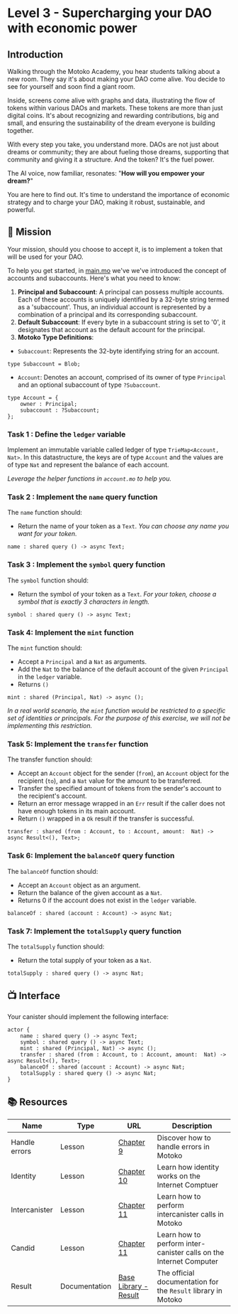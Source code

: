 # Level 3 - Supercharging your DAO with economic power
## Introduction

Walking through the Motoko Academy, you hear students talking about a new room. They say it's about making your DAO come alive. You decide to see for yourself and soon find a giant room. 

Inside, screens come alive with graphs and data, illustrating the flow of tokens within various DAOs and markets. These tokens are more than just digital coins. It's about recognizing and rewarding contributions, big and small, and ensuring the sustainability of the dream everyone is building together. 

With every step you take, you understand more. DAOs are not just about dreams or community; they are about fueling those dreams, supporting that community and giving it a structure. And the token? It's the fuel power.

The AI voice, now familiar, resonates: "**How will you empower your dream?**"

You are here to find out. It's time to understand the importance of economic strategy and to charge your DAO, making it robust, sustainable, and powerful.
## 🎯 Mission
Your mission, should you choose to accept it, is to implement a token that will be used for your DAO. <br/>

To help you get started, in [main.mo](../../src/main.mo) we've we've introduced the concept of accounts and subaccounts. Here's what you need to know:

1. **Principal and Subaccount**: A principal can possess multiple accounts. Each of these accounts is uniquely identified by a 32-byte string termed as a 'subaccount'. Thus, an individual account is represented by a combination of a principal and its corresponding subaccount.
2. **Default Subaccount**: If every byte in a subaccount string is set to '0', it designates that account as the default account for the principal.
3. **Motoko Type Definitions**:
- `Subaccount`: Represents the 32-byte identifying string for an account.
```motoko
type Subaccount = Blob;
``````
- `Account`: Denotes an account, comprised of its owner of type `Principal` and an optional subaccount of type `?Subaccount`.
```motoko
type Account = {
    owner : Principal;
    subaccount : ?Subaccount;
};
```
### Task 1 : Define the `ledger` variable
Implement an immutable variable called ledger of type `TrieMap<Account, Nat>`. In this datastructure, the keys are of type `Account` and the values are of type `Nat` and represent the balance of each account. 

_Leverage the helper functions in `account.mo` to help you._

### Task 2 : Implement the `name` query function
The `name` function should:
- Return the name of your token as a `Text`.
_You can choose any name you want for your token._

```motoko
name : shared query () -> async Text;
```
### Task 3 : Implement the `symbol` query function
The `symbol` function should:
- Return the symbol of your token as a `Text`.
_For your token, choose a symbol that is exactly 3 characters in length._

```motoko
symbol : shared query () -> async Text;
```
### Task 4: Implement the `mint` function
The `mint` function should:
- Accept a `Principal` and a `Nat` as arguments.
- Add the `Nat` to the balance of the default account of the given `Principal` in the `ledger` variable.
- Returns `()`

```motoko
mint : shared (Principal, Nat) -> async ();
```

_In a real world scenario, the `mint` function would be restricted to a specific set of identities or principals. For the purpose of this exercise, we will not be implementing this restriction._

### Task 5: Implement the `transfer` function
The transfer function should:

- Accept an `Account` object for the sender (`from`), an `Account` object for the recipient (`to`), and a `Nat` value for the amount to be transferred.
- Transfer the specified amount of tokens from the sender's account to the recipient's account.
- Return an error message wrapped in an `Err` result if the caller does not have enough tokens in its main account.
- Return `()` wrapped in a `Ok` result if the transfer is successful.
    
```motoko
transfer : shared (from : Account, to : Account, amount:  Nat) -> async Result<(), Text>;
```
### Task 6: Implement the `balanceOf` query function
The `balanceOf` function should:
- Accept an `Account` object as an argument.
- Return the balance of the given account as a `Nat`.
- Returns 0 if the account does not exist in the `ledger` variable.

```motoko
balanceOf : shared (account : Account) -> async Nat;
```
### Task 7: Implement the `totalSupply` query function
The `totalSupply` function should:
- Return the total supply of your token as a `Nat`.

```motoko
totalSupply : shared query () -> async Nat;
```
## 📺 Interface
Your canister should implement the following interface:

```motoko
actor {
    name : shared query () -> async Text;
    symbol : shared query () -> async Text;
    mint : shared (Principal, Nat) -> async ();
    transfer : shared (from : Account, to : Account, amount:  Nat) -> async Result<(), Text>;
    balanceOf : shared (account : Account) -> async Nat;
    totalSupply : shared query () -> async Nat;
}
```

## 📚 Resources
| Name | Type | URL | Description |
| ---- | ---- | --- | ----------- |
| Handle errors | Lesson | [Chapter 9](https://github.com/motoko-bootcamp/dao-adventure/blob/main/lessons/chapter-9/CHAPTER-9.MD) | Discover how to handle errors in Motoko |
| Identity | Lesson | [Chapter 10](https://github.com/motoko-bootcamp/dao-adventure/blob/main/lessons/chapter-10/CHAPTER-10.MD) | Learn how identity works on the Internet Comptuer |
| Intercanister | Lesson | [Chapter 11](https://github.com/motoko-bootcamp/dao-adventure/blob/main/lessons/chapter-11/CHAPTER-11.MD) | Learn how to perform intercanister calls in Motoko |
| Candid | Lesson | [Chapter 11](https://github.com/motoko-bootcamp/dao-adventure/blob/main/lessons/chapter-11/CHAPTER-11.MD) | Learn how to perform inter-canister calls on the Internet Computer|
| Result  | Documentation | [Base Library - Result](https://internetcomputer.org/docs/current/motoko/main/base/Result) | The official documentation for the `Result` library in Motoko |